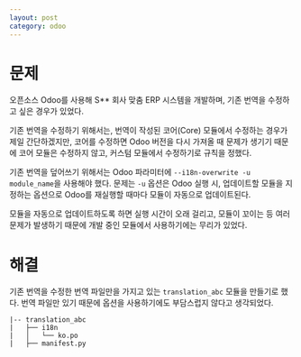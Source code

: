 ```yaml
---
layout: post
category: odoo
---
```


# 문제

오픈소스 Odoo를 사용해 S** 회사 맞춤 ERP 시스템을 개발하며, 기존 번역을 수정하고 싶은 경우가 있었다.

기존 번역을 수정하기 위해서는, 번역이 작성된 코어(Core) 모듈에서 수정하는 경우가 제일 간단하겠지만, 
코어를 수정하면 Odoo 버전을 다시 가져올 때 문제가 생기기 때문에 코어 모듈은 수정하지 않고, 커스텀 모듈에서 수정하기로 규칙을 정했다.

기존 번역을 덮어쓰기 위해서는 Odoo 파라미터에 `--i18n-overwrite -u module_name`을 사용해야 했다.
문제는 `-u` 옵션은 Odoo 실행 시, 업데이트할 모듈을 지정하는 옵션으로 Odoo를 재실행할 때마다 모듈이 자동으로 업데이트된다.

모듈을 자동으로 업데이트하도록 하면 실행 시간이 오래 걸리고, 모듈이 꼬이는 등 여러 문제가 발생하기 때문에 개발 중인 모듈에서 사용하기에는 무리가 있었다.

# 해결

기존 번역을 수정한 번역 파일만을 가지고 있는 `translation_abc` 모듈을 만들기로 했다.
번역 파일만 있기 때문에 옵션을 사용하기에도 부담스럽지 않다고 생각되었다.

```
|-- translation_abc
|   ├── i18n
|   │   └── ko.po
|   ├── manifest.py
```
